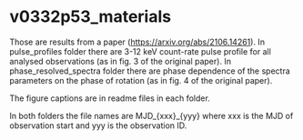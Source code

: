 # v0332p53_materials

Those are results from a paper (https://arxiv.org/abs/2106.14261). 
In pulse_profiles folder there are 3-12 keV count-rate pulse profile for all analysed observations (as in fig. 3 of the original paper).
In phase_resolved_spectra folder there are phase dependence of the spectra parameters on the phase of rotation (as in fig. 4 of the original paper).

The figure captions are in readme files in each folder.

In both folders the file names are MJD_{xxx}_{yyy}
where xxx is the MJD of observation start and yyy is the observation ID. 
